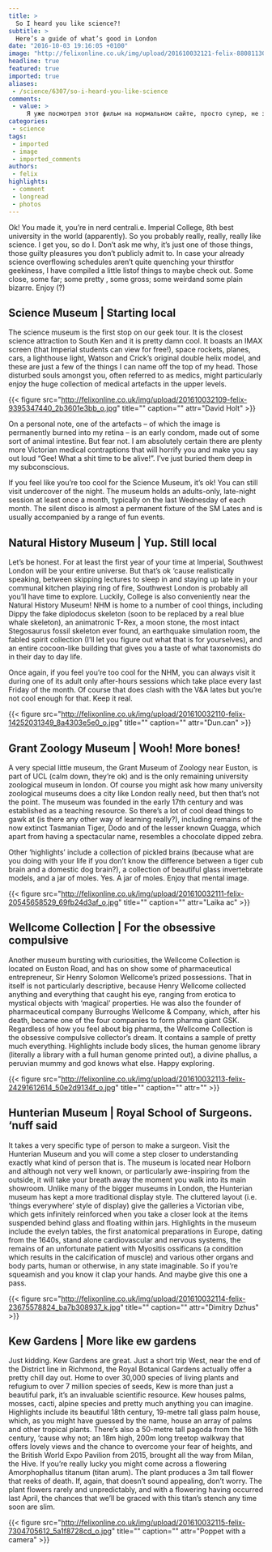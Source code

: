 ```yaml
---
title: >
  So I heard you like science?!
subtitle: >
  Here’s a guide of what’s good in London
date: "2016-10-03 19:16:05 +0100"
image: "http://felixonline.co.uk/img/upload/201610032121-felix-8808113043_ce2160c2d4_o.jpg"
headline: true
featured: true
imported: true
aliases:
 - /science/6307/so-i-heard-you-like-science
comments:
 - value: >
     Я уже посмотрел этот фильм на нормальном сайте, просто супер, не зря его так долго ждал! <br>Кто ещё не видел, смотрим здесь, ребята - HD17.RU,Я уже посмотрел этот фильм на нормальном сайте, просто супер, не зря его так долго ждал! <br>Кто ещё не видел, смотрим здесь, ребята - HD17.RU,Я уже посмотрел этот фильм на нормальном сайте, просто супер, не зря его так долго ждал! <br>Кто ещё не видел, смотрим здесь, ребята - HD17.RU,Я уже посмотрел этот фильм на нормальном сайте, просто супер, не зря его так долго ждал! <br>Кто ещё не видел, смотрим здесь, ребята - HD17.RU,Я уже посмотрел этот фильм на н
categories:
 - science
tags:
 - imported
 - image
 - imported_comments
authors:
 - felix
highlights:
 - comment
 - longread
 - photos
---
```


Ok! You made it, you’re in nerd centrali.e. Imperial College, 8th best university in the world (apparently). So you probably really, really, really like science. I get you, so do I. Don’t ask me why, it’s just one of those things, those guilty pleasures you don’t publicly admit to. In case your already science overflowing schedules aren’t quite quenching your thirstfor geekiness, I have compiled a little listof things to maybe check out. Some close, some far; some pretty , some gross; some weirdand some plain bizarre. Enjoy (?)
## Science Museum | Starting local
The science museum is the first stop on our geek tour. It is the closest science attraction to South Ken and it is pretty damn cool. It boasts an IMAX screen (that Imperial students can view for free!), space rockets, planes, cars, a lighthouse light,  Watson and Crick’s original double helix model, and these are just a few of the things I can name off the top of my head. Those disturbed souls amongst you, often referred to as medics, might particularly enjoy the huge collection of medical artefacts in the upper levels.

{{< figure src="http://felixonline.co.uk/img/upload/201610032109-felix-9395347440_2b3601e3bb_o.jpg" title="" caption="" attr="David Holt" >}}

On a personal note, one of the artefacts – of which the image is permanently burned into my retina – is an early condom, made out of some sort of animal intestine. But fear not. I am absolutely certain there are plenty more Victorian medical contraptions that will horrify you and make you say out loud “Gee! What a shit time to be alive!”. I’ve just buried them deep in my subconscious.

If you feel like you’re too cool for the Science Museum, it’s ok! You can still visit undercover of the night. The museum holds an adults-only, late-night session at least once a month, typically on the last Wednesday of each month. The silent disco is almost a permanent fixture of the SM Lates and is usually accompanied by a range of fun events.
## Natural History Museum | Yup. Still local
Let’s be honest. For at least the first year of your time at Imperial, Southwest London will be your entire universe. But that’s ok ‘cause realistically speaking, between skipping lectures to sleep in and staying up late in your communal kitchen playing ring of fire, Southwest London is probably all you’ll have time to explore. Luckily, College is also conveniently near the Natural History Museum! NHM is home to a number of cool things, including Dippy the fake diplodocus skeleton (soon to be replaced by a real blue whale skeleton), an animatronic T-Rex, a moon stone, the most intact Stegosaurus fossil skeleton ever found, an earthquake simulation room, the fabled spirit collection (I’ll let you figure out what that is for yourselves), and an entire cocoon-like building that gives you a taste of what taxonomists do in their day to day life.

Once again, if you feel you’re too cool for the NHM, you can always visit it during one of its adult only after-hours sessions which take place every last Friday of the month. Of course that does clash with the V&amp;A lates but you’re not cool enough for that. Keep it real.

{{< figure src="http://felixonline.co.uk/img/upload/201610032110-felix-14252031349_8a4303e5e0_o.jpg" title="" caption="" attr="Dun.can" >}}

## Grant Zoology Museum | Wooh! More bones!
A very special little museum, the Grant Museum of Zoology near Euston, is part of UCL (calm down, they’re ok) and is the only remaining university zoological museum in london. Of course you might ask how many university zoological museums does a city like London really need, but then that’s not the point. The museum was founded in the early 17th century and was established as a teaching resource. So there’s a lot of cool dead things to gawk at (is there any other way of learning really?), including remains of the now extinct Tasmanian Tiger, Dodo and of the lesser known Quagga, which apart from having a spectacular name, resembles a chocolate dipped zebra.

Other ‘highlights’ include a collection of pickled brains (because what are you doing with your life if you don’t know the difference between a tiger cub brain and a domestic dog brain?), a collection of beautiful glass invertebrate models, and a jar of moles. Yes. A jar of moles. Enjoy that mental image.

{{< figure src="http://felixonline.co.uk/img/upload/201610032111-felix-20545658529_69fb24d3af_o.jpg" title="" caption="" attr="Laika ac" >}}

## Wellcome Collection | For the obsessive compulsive
Another museum bursting with curiosities, the Wellcome Collection is located on Euston Road, and has on show some of pharmaceutical entrepreneur, Sir Henry Solomon Wellcome’s prized possessions. That in itself is not particularly descriptive, because Henry Wellcome collected anything and everything that caught his eye, ranging from erotica to mystical objects with ‘magical’ properties. He was also the founder of pharmaceutical company Burroughs Wellcome &amp; Company, which, after his death, became one of the four companies to form pharma giant GSK. Regardless of how you feel about big pharma, the Wellcome Collection is the obsessive compulsive collector’s dream. It contains a sample of pretty much everything. Highlights include body slices, the human genome library (literally a library with a full human genome printed out), a divine phallus, a peruvian mummy and god knows what else. Happy exploring.

{{< figure src="http://felixonline.co.uk/img/upload/201610032113-felix-24291612614_50e2d9134f_o.jpg" title="" caption="" attr="" >}}

## Hunterian Museum | Royal School of Surgeons. ‘nuff said
It takes a very specific type of person to make a surgeon. Visit the Hunterian Museum and you will come a step closer to understanding exactly what kind of person that is. The museum is located near Holborn and although not very well known, or particularly awe-inspiring from the outside, it will take your breath away the moment you walk into its main showroom. Unlike many of the bigger museums in London, the Hunterian museum has kept a more traditional display style. The cluttered layout (i.e. ‘things everywhere’ style of display) give the galleries a Victorian vibe, which gets infinitely reinforced when you take a closer look at the items suspended behind glass and floating within jars. Highlights in the museum include the evelyn tables, the first anatomical preparations in Europe, dating from the 1640s, stand alone cardiovascular and nervous systems, the remains of an unfortunate patient with Myositis ossificans (a condition which results in the calcification of muscle) and various other organs and body parts, human or otherwise, in any state imaginable. So if you’re squeamish and you know it clap your hands. And maybe give this one a pass.

{{< figure src="http://felixonline.co.uk/img/upload/201610032114-felix-23675578824_ba7b308937_k.jpg" title="" caption="" attr="Dimitry Dzhus" >}}

## Kew Gardens | More like ew gardens
Just kidding. Kew Gardens are great. Just a short trip West, near the end of the District line in Richmond, the Royal Botanical Gardens actually offer a pretty chill day out. Home to over 30,000 species of living plants and refugium to over 7 million species of seeds, Kew is more than just a beautiful park, it’s an invaluable scientific resource. Kew houses palms, mosses, cacti, alpine species and pretty much anything you can imagine. Highlights include its beautiful 18th century, 19-metre tall glass palm house, which, as you might have guessed by the name, house an array of palms and other tropical plants. There’s also a 50-metre tall pagoda from the 16th century, ‘cause why not; an 18m high, 200m long treetop walkway that offers lovely views and the chance to overcome your fear of heights, and the British World Expo Pavilion from 2015, brought all the way from Milan, the Hive. If you’re really lucky you might come across a flowering Amorphophallus titanum (titan arum). The plant produces a 3m tall flower that reeks of death. If, again, that doesn’t sound appealing, don’t worry. The plant flowers rarely and unpredictably, and with a flowering having occurred last April, the chances that we’ll be graced with this titan’s stench any time soon are slim.

{{< figure src="http://felixonline.co.uk/img/upload/201610032115-felix-7304705612_5a1f8728cd_o.jpg" title="" caption="" attr="Poppet with a camera" >}}
